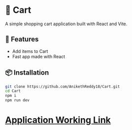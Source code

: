 # 🛒 Cart

A simple shopping cart application built with React and Vite.

## 🚀 Features

- Add items to Cart
- Fast app made with React

## 📦 Installation

```bash
git clone https://github.com/AnikethReddy18/Cart.git
cd Cart
npm i 
npm run dev
```
 
 # [Application Working Link](https://cart-omega-six.vercel.app/home)

